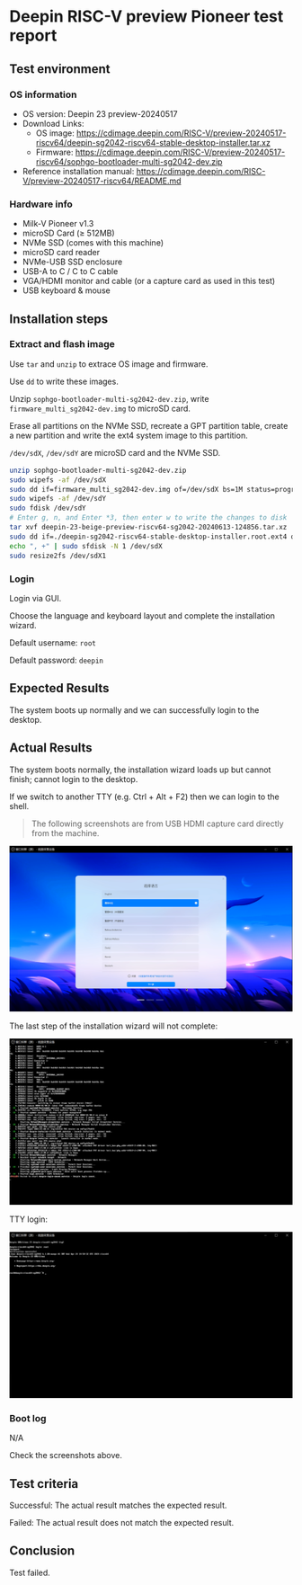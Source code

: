 # Deepin RISC-V preview Pioneer test report

## Test environment

### OS information

- OS version: Deepin 23 preview-20240517
- Download Links:
    - OS image: https://cdimage.deepin.com/RISC-V/preview-20240517-riscv64/deepin-sg2042-riscv64-stable-desktop-installer.tar.xz
    - Firmware: https://cdimage.deepin.com/RISC-V/preview-20240517-riscv64/sophgo-bootloader-multi-sg2042-dev.zip
- Reference installation manual: https://cdimage.deepin.com/RISC-V/preview-20240517-riscv64/README.md

### Hardware info

- Milk-V Pioneer v1.3
- microSD Card (≥ 512MB)
- NVMe SSD (comes with this machine)
- microSD card reader
- NVMe-USB SSD enclosure
- USB-A to C / C to C cable
- VGA/HDMI monitor and cable (or a capture card as used in this test)
- USB keyboard & mouse

## Installation steps

### Extract and flash image

Use `tar` and `unzip` to extrace OS image and firmware.

Use `dd` to write these images.

Unzip `sophgo-bootloader-multi-sg2042-dev.zip`, write `firmware_multi_sg2042-dev.img` to microSD card.

Erase all partitions on the NVMe SSD, recreate a GPT partition table, create a new partition and write the ext4 system image to this partition.



`/dev/sdX`, `/dev/sdY` are microSD card and the NVMe SSD.

```bash
unzip sophgo-bootloader-multi-sg2042-dev.zip
sudo wipefs -af /dev/sdX
sudo dd if=firmware_multi_sg2042-dev.img of=/dev/sdX bs=1M status=progress
sudo wipefs -af /dev/sdY
sudo fdisk /dev/sdY
# Enter g, n, and Enter *3, then enter w to write the changes to disk
tar xvf deepin-23-beige-preview-riscv64-sg2042-20240613-124856.tar.xz
sudo dd if=./deepin-sg2042-riscv64-stable-desktop-installer.root.ext4 of=/dev/sdY1 bs=4M status=progress
echo ", +" | sudo sfdisk -N 1 /dev/sdX
sudo resize2fs /dev/sdX1
```

### Login

Login via GUI.

Choose the language and keyboard layout and complete the installation wizard.

Default username: `root`

Default password: `deepin`

## Expected Results

The system boots up normally and we can successfully login to the desktop.

## Actual Results

The system boots normally, the installation wizard loads up but cannot finish; cannot login to the desktop.

If we switch to another TTY (e.g. Ctrl + Alt + F2) then we can login to the shell.

> The following screenshots are from USB HDMI capture card directly from the machine.

![](image/2024-07-31-15-14-17.png)

The last step of the installation wizard will not complete:

![](image/2024-07-31-16-00-29.png)

TTY login:

![](image/2024-07-31-15-14-08.png)

### Boot log

N/A

Check the screenshots above.

## Test criteria

Successful: The actual result matches the expected result.

Failed: The actual result does not match the expected result.

## Conclusion

Test failed.